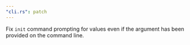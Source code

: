 ```yaml
---
"cli.rs": patch
---
```


Fix `init` command prompting for values even if the argument has been provided on the command line.
